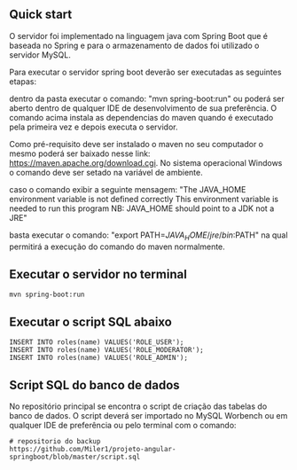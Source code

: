 
## Quick start

O servidor foi implementado na linguagem java com Spring Boot que é baseada no Spring e para o armazenamento de dados foi utilizado o servidor MySQL.

Para executar o servidor spring boot deverão ser executadas as seguintes etapas:

dentro da pasta executar o comando:
"mvn spring-boot:run" ou poderá ser aberto dentro de qualquer IDE de desenvolvimento de sua preferência.
O comando acima instala as dependencias do maven quando é executado pela primeira vez e depois executa o servidor.

Como pré-requisito deve ser instalado o maven no seu computador o mesmo poderá ser baixado nesse link: https://maven.apache.org/download.cgi. No sistema operacional Windows o comando deve ser setado na variável de ambiente.

caso o comando exibir a seguinte mensagem: 
"The JAVA_HOME environment variable is not defined correctly This environment variable is needed to run this program NB: JAVA_HOME should point to a JDK not a JRE" 

basta executar o comando:
"export PATH=$JAVA_HOME/jre/bin:$PATH" na qual permitirá a execução do comando do maven normalmente.

## Executar o servidor no terminal
```
mvn spring-boot:run
```

## Executar o script SQL abaixo
```
INSERT INTO roles(name) VALUES('ROLE_USER');
INSERT INTO roles(name) VALUES('ROLE_MODERATOR');
INSERT INTO roles(name) VALUES('ROLE_ADMIN');
```

## Script SQL do banco de dados

No repositório principal se encontra o script de criação das tabelas do banco de dados. O script deverá ser importado no MySQL Worbench ou em qualquer IDE de preferência ou pelo terminal com o comando:



```
# repositorio do backup
https://github.com/Miler1/projeto-angular-springboot/blob/master/script.sql

```

